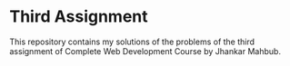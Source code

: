 # Third Assignment

This repository contains my solutions of the problems of the third assignment of Complete Web Development Course by Jhankar Mahbub.


